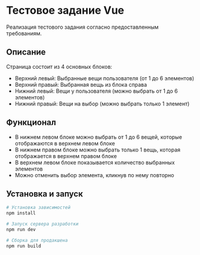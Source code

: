 # Тестовое задание Vue

Реализация тестового задания согласно предоставленным требованиям.

## Описание

Страница состоит из 4 основных блоков:
- Верхний левый: Выбранные вещи пользователя (от 1 до 6 элементов)
- Верхний правый: Выбранная вещь из блока справа
- Нижний левый: Вещи у пользователя (можно выбрать от 1 до 6 элементов)
- Нижний правый: Вещи на выбор (можно выбрать только 1 элемент)

## Функционал

- В нижнем левом блоке можно выбрать от 1 до 6 вещей, которые отображаются в верхнем левом блоке
- В нижнем правом блоке можно выбрать только 1 вещь, которая отображается в верхнем правом блоке
- В верхнем левом блоке показывается количество выбранных элементов
- Можно отменить выбор элемента, кликнув по нему повторно

## Установка и запуск

```bash
# Установка зависимостей
npm install

# Запуск сервера разработки
npm run dev

# Сборка для продакшена
npm run build
```
